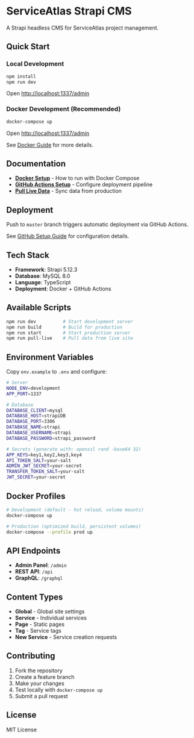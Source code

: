 # ServiceAtlas Strapi CMS

A Strapi headless CMS for ServiceAtlas project management.

## Quick Start

### Local Development
```bash
npm install
npm run dev
```
Open [http://localhost:1337/admin](http://localhost:1337/admin)

### Docker Development (Recommended)
```bash
docker-compose up
```
Open [http://localhost:1337/admin](http://localhost:1337/admin)

See [Docker Guide](doc/DOCKER.md) for more details.

## Documentation

- **[Docker Setup](doc/DOCKER.md)** - How to run with Docker Compose
- **[GitHub Actions Setup](doc/GITHUB-SETUP.md)** - Configure deployment pipeline
- **[Pull Live Data](doc/PULL-LIVE.md)** - Sync data from production

## Deployment

Push to `master` branch triggers automatic deployment via GitHub Actions.

See [GitHub Setup Guide](doc/GITHUB-SETUP.md) for configuration details.

## Tech Stack

- **Framework**: Strapi 5.12.3
- **Database**: MySQL 8.0
- **Language**: TypeScript
- **Deployment**: Docker + GitHub Actions

## Available Scripts

```bash
npm run dev          # Start development server
npm run build        # Build for production
npm run start        # Start production server
npm run pull-live    # Pull data from live site
```

## Environment Variables

Copy `env.example` to `.env` and configure:

```bash
# Server
NODE_ENV=development
APP_PORT=1337

# Database
DATABASE_CLIENT=mysql
DATABASE_HOST=strapiDB
DATABASE_PORT=3306
DATABASE_NAME=strapi
DATABASE_USERNAME=strapi
DATABASE_PASSWORD=strapi_password

# Secrets (generate with: openssl rand -base64 32)
APP_KEYS=key1,key2,key3,key4
API_TOKEN_SALT=your-salt
ADMIN_JWT_SECRET=your-secret
TRANSFER_TOKEN_SALT=your-salt
JWT_SECRET=your-secret
```

## Docker Profiles

```bash
# Development (default - hot reload, volume mounts)
docker-compose up

# Production (optimized build, persistent volumes)
docker-compose --profile prod up
```

## API Endpoints

- **Admin Panel**: `/admin`
- **REST API**: `/api`
- **GraphQL**: `/graphql`

## Content Types

- **Global** - Global site settings
- **Service** - Individual services
- **Page** - Static pages
- **Tag** - Service tags
- **New Service** - Service creation requests

## Contributing

1. Fork the repository
2. Create a feature branch
3. Make your changes
4. Test locally with `docker-compose up`
5. Submit a pull request

## License

MIT License
